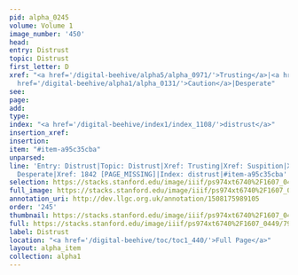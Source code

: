 ```yaml
---
pid: alpha_0245
volume: Volume 1
image_number: '450'
head: 
entry: Distrust
topic: Distrust
first_letter: D
xref: "<a href='/digital-beehive/alpha5/alpha_0971/'>Trusting</a>|<a href='/digital-beehive/alpha4/alpha_0924/'>Suspition</a>|<a
  href='/digital-beehive/alpha1/alpha_0131/'>Caution</a>|Desperate"
see: 
page: 
add: 
type: 
index: "<a href='/digital-beehive/index1/index_1108/'>distrust</a>"
insertion_xref: 
insertion: 
item: "#item-a95c35cba"
unparsed: 
line: 'Entry: Distrust|Topic: Distrust|Xref: Trusting|Xref: Suspition|Xref: Caution|Xref:
  Desperate|Xref: 1842 [PAGE_MISSING]|Index: distrust|#item-a95c35cba'
selection: https://stacks.stanford.edu/image/iiif/ps974xt6740%2F1607_0449/790,4462,2974,565/full/0/default.jpg
full_image: https://stacks.stanford.edu/image/iiif/ps974xt6740%2F1607_0449/full/full/0/default.jpg
annotation_uri: http://dev.llgc.org.uk/annotation/1508175989105
order: '245'
thumbnail: https://stacks.stanford.edu/image/iiif/ps974xt6740%2F1607_0449/790,4462,600,180/250,/0/default.jpg
full: https://stacks.stanford.edu/image/iiif/ps974xt6740%2F1607_0449/790,4462,2974,565/full/0/default.jpg
label: Distrust
location: "<a href='/digital-beehive/toc/toc1_440/'>Full Page</a>"
layout: alpha_item
collection: alpha1
---
```

